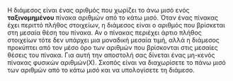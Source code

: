 Η διάμεσος είναι ένας αριθμός που χωρίζει το άνω μισό ενός **ταξινομημένου** πίνακα αριθμών από το κάτω μισό. 
Όταν ένας πίνακας έχει περιττό πλήθος στοιχείων, η διάμεσος είναι ο αριθμός που βρίσκεται στη μεσαία θέση του πίνακα. 
Αν ο πίνακας περιέχει άρτιο πλήθος στοιχείων τότε δεν υπάρχει μια μοναδική μεσαία τιμή, αλλά η διάμεσος προκύπτει από 
τον μέσο όρο των αριθμών που βρίσκονται στις μεσαίες θέσεις του πίνακα.
Για αυτή την αποστολή σας δίνεται ένας μη-κενός πίνακας φυσικών αριθμών(Χ). Σκοπός είναι να διαχωρίσετε το πάνω μισό των αριθμών 
από το κάτω μισό και να υπολογίσετε τη διάμεσο.	